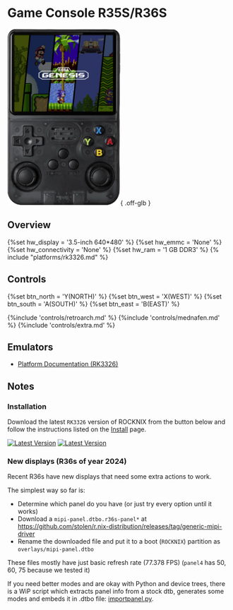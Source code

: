 # Game Console R35S/R36S

![](../../_inc/images/devices/unbranded-game-console-r36s.png){ .off-glb }

## Overview
{%set hw_display = '3.5-inch 640*480' %}
{%set hw_emmc = 'None' %}
{%set hw_connectivity = 'None' %}
{%set hw_ram = '1 GB DDR3' %}
{% include "platforms/rk3326.md" %}

## Controls

{%set btn_north = 'Y(NORTH)' %}
{%set btn_west = 'X(WEST)' %}
{%set btn_south = 'A(SOUTH)' %}
{%set btn_east = 'B(EAST)' %}

{%include 'controls/retroarch.md' %}
{%include 'controls/mednafen.md' %}
{%include 'controls/extra.md' %}

## Emulators

- [Platform Documentation (RK3326)](https://github.com/ROCKNIX/distribution/blob/main/documentation/PER_DEVICE_DOCUMENTATION/RK3326)

## Notes

### Installation

Download the latest `RK3326` version of ROCKNIX from the button below and follow the instructions listed on the [Install](../../../play/install/) page.

[![Latest Version](https://img.shields.io/github/release/ROCKNIX/distribution.svg?labelColor=111111&color=FF5555&label=Latest&style=flat#only-light)](https://github.com/ROCKNIX/distribution/releases/latest)
[![Latest Version](https://img.shields.io/github/release/ROCKNIX/distribution.svg?labelColor=dddddd&color=FF5555&label=Latest&style=flat#only-dark)](https://github.com/ROCKNIX/distribution/releases/latest)

### New displays (R36s of year 2024)

Recent R36s have new displays that need some extra actions to work.

The simplest way so far is:
  * Determine which panel do you have (or just try every option until it works)
  * Download a `mipi-panel.dtbo.r36s-panel*` at https://github.com/stolen/r.nix-distribution/releases/tag/generic-mipi-driver
  * Rename the downloaded file and put it to a boot (`ROCKNIX`) partition as `overlays/mipi-panel.dtbo`

These files mostly have just basic refresh rate (77.378 FPS) (`panel4` has 50, 60, 75 because we tested it)

If you need better modes and are okay with Python and device trees, there is a WiP script which extracts panel info from a stock dtb, generates some modes and embeds it in .dtbo file: [importpanel.py](https://github.com/stolen/r.nix-distribution/blob/generic-dsi-driver-updates/packages/kernel/drivers/generic-dsi/scripts/importpanel.py).
